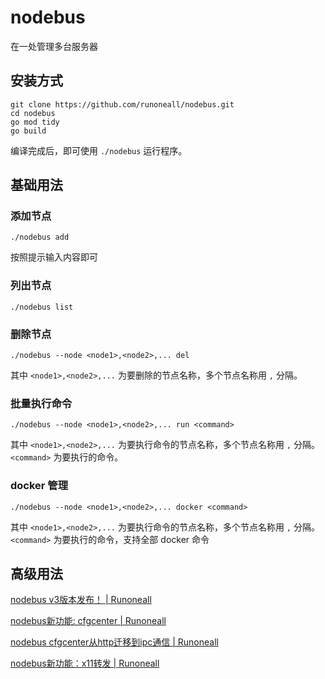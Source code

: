 # nodebus

在一处管理多台服务器

## 安装方式

```shell
git clone https://github.com/runoneall/nodebus.git
cd nodebus
go mod tidy
go build
```

编译完成后，即可使用 `./nodebus` 运行程序。

## 基础用法

### 添加节点

```shell
./nodebus add
```

按照提示输入内容即可

### 列出节点

```shell
./nodebus list
```

### 删除节点

```shell
./nodebus --node <node1>,<node2>,... del
```

其中 `<node1>,<node2>,...` 为要删除的节点名称，多个节点名称用 `,` 分隔。

### 批量执行命令

```shell
./nodebus --node <node1>,<node2>,... run <command>
```

其中 `<node1>,<node2>,...` 为要执行命令的节点名称，多个节点名称用 `,` 分隔。 `<command>` 为要执行的命令。

### docker 管理

```shell
./nodebus --node <node1>,<node2>,... docker <command>
```

其中 `<node1>,<node2>,...` 为要执行命令的节点名称，多个节点名称用 `,` 分隔。 `<command>` 为要执行的命令，支持全部 docker 命令

## 高级用法

[nodebus v3版本发布！ | Runoneall](https://oneall.eu.org/2025/09/20/nodebus-v3%E7%89%88%E6%9C%AC%E5%8F%91%E5%B8%83%EF%BC%81/)

[nodebus新功能: cfgcenter | Runoneall](https://oneall.eu.org/2025/10/01/nodebus%E6%96%B0%E5%8A%9F%E8%83%BD-cfgcenter/)

[nodebus cfgcenter从http迁移到ipc通信 | Runoneall](https://oneall.eu.org/2025/10/01/nodebus-cfgcenter%E4%BB%8Ehttp%E8%BF%81%E7%A7%BB%E5%88%B0ipc%E9%80%9A%E4%BF%A1/)

[nodebus新功能：x11转发 | Runoneall](https://oneall.eu.org/2025/10/05/nodebus%E6%96%B0%E5%8A%9F%E8%83%BD%EF%BC%9Ax11%E8%BD%AC%E5%8F%91/)
